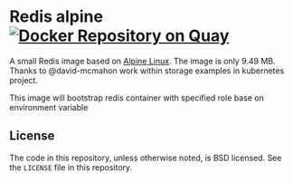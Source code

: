 # Redis alpine [![Docker Repository on Quay](https://quay.io/repository/smile/redis/status "Docker Repository on Quay")](https://quay.io/repository/smile/redis)

A  small Redis image based on [Alpine Linux][alpine]. The image is only 9.49 MB.
Thanks to @david-mcmahon work within storage examples in kubernetes project.

This image will bootstrap redis container with specified role base on environment variable

## License

The code in this repository, unless otherwise noted, is BSD licensed. See the `LICENSE` file in this repository.


[alpine]: http://alpinelinux.org/
